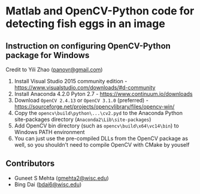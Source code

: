 # Matlab and OpenCV-Python code for detecting fish eggs in an image
## Instruction on configuring OpenCV-Python package for Windows
Credit to Yili Zhao (panovr@gmail.com)

1. Install Visual Studio 2015 community edition - https://www.visualstudio.com/downloads/#d-community
2. Install Anaconda 4.2.0 Pyton 2.7 - https://www.continuum.io/downloads
3. Download `OpenCV 2.4.13` or `OpenCV 3.1.0` (preferred) - https://sourceforge.net/projects/opencvlibrary/files/opencv-win/
4. Copy the `opencv\build\python\...\cv2.pyd` to the Anaconda Python site-packages directory (`Anaconda2\Lib\site-packages`)
5. Add OpenCV bin directory (such as `opencv\build\x64\vc14\bin`) to Windows PATH environment 
6. You can just use the pre-compiled DLLs from the OpenCV package as well, so you shouldn't need to compile OpenCV with CMake by youself

## Contributors
* Guneet S Mehta (gmehta2@wisc.edu)
* Bing Dai (bdai6@wisc.edu)
